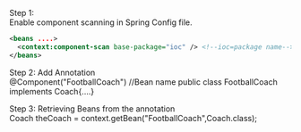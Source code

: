 Step 1:  
Enable component scanning in Spring Config file.  

```xml
<beans ....>
  <context:component-scan base-package="ioc" /> <!--ioc=package name-->
</beans>
```
Step 2: Add Annotation  
@Component("FootballCoach")  //Bean name
public class FootballCoach implements Coach{....}  

Step 3: Retrieving Beans from the annotation  
Coach theCoach = context.getBean("FootballCoach",Coach.class);
